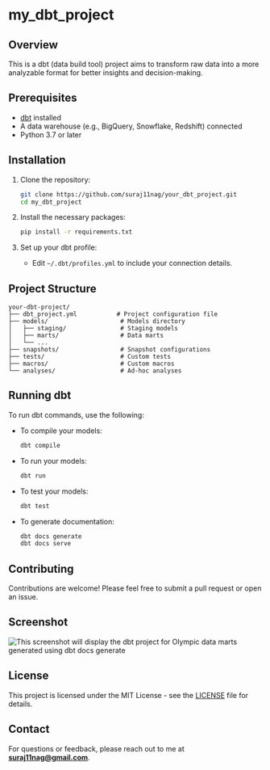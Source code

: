 # my_dbt_project

## Overview

This is a dbt (data build tool) project aims to transform raw data into a more analyzable format for better insights and decision-making.

## Prerequisites

- [dbt](https://docs.getdbt.com/docs/installation) installed
- A data warehouse (e.g., BigQuery, Snowflake, Redshift) connected
- Python 3.7 or later

## Installation

1. Clone the repository:

   ```bash
   git clone https://github.com/suraj11nag/your_dbt_project.git
   cd my_dbt_project
   ```

2. Install the necessary packages:

   ```bash
   pip install -r requirements.txt
   ```

3. Set up your dbt profile:
   - Edit `~/.dbt/profiles.yml` to include your connection details.

## Project Structure

```
your-dbt-project/
├── dbt_project.yml           # Project configuration file
├── models/                    # Models directory
│   ├── staging/               # Staging models
│   ├── marts/                 # Data marts
│   └── ...
├── snapshots/                 # Snapshot configurations
├── tests/                     # Custom tests
├── macros/                    # Custom macros
└── analyses/                  # Ad-hoc analyses
```

## Running dbt

To run dbt commands, use the following:

- To compile your models:

  ```bash
  dbt compile
  ```

- To run your models:

  ```bash
  dbt run
  ```

- To test your models:

  ```bash
  dbt test
  ```

- To generate documentation:
  ```bash
  dbt docs generate
  dbt docs serve
  ```

## Contributing

Contributions are welcome! Please feel free to submit a pull request or open an issue.

## Screenshot

![This screenshot will display the dbt project for Olympic data marts generated using `dbt docs generate`](/Users/surajnag/Documents/dbt/screenshot.png)

## License

This project is licensed under the MIT License - see the [LICENSE](LICENSE) file for details.

## Contact

For questions or feedback, please reach out to me at **suraj11nag@gmail.com**.
